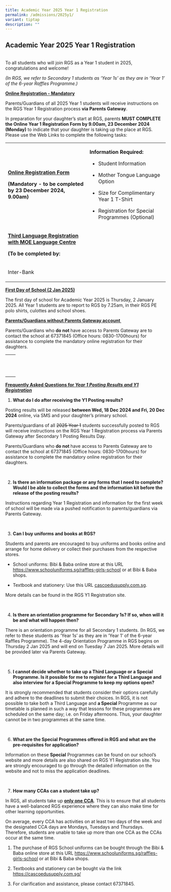 ```yaml
---
title: Academic Year 2025 Year 1 Registration
permalink: /admissions/2025y1/
variant: tiptap
description: ""
---
```

<h2><strong>Academic Year 2025 Year 1 Registration</strong></h2>
<p>
<br>To all students who will join RGS as a Year 1 student in 2025, congratulations
and welcome!&nbsp;</p>
<p><em>(In RGS, we refer to Secondary 1 students as ‘Year 1s’ as they are in ‘Year 1’ of the 6-year Raffles Programme.)</em>
</p>
<p><strong><u>Online Registration - Mandatory</u></strong>
</p>
<p>Parents/Guardians of all 2025 Year 1 students will receive instructions
on the RGS Year 1 Registration process <strong>via Parents Gateway</strong>.</p>
<p>In preparation for your daughter’s start at RGS, parents <strong>MUST COMPLETE the Online Year 1 Registration Form by 9.00am, 23 December 2024 (Monday)</strong> to
indicate that your daughter is taking up the place at RGS. Please use the
Web Links to complete the following tasks:
<br>
</p>
<table style="minWidth: 50px">
<colgroup>
<col>
<col>
</colgroup>
<tbody>
<tr>
<td rowspan="1" colspan="1">
<p><strong><a href="https://form.gov.sg/66f5113679b43e486077f799" rel="noopener nofollow" target="_blank">Online Registration Form</a></strong>
</p>
<p><strong>(Mandatory - to be completed by 23 December 2024, 9.00am)</strong>
</p>
</td>
<td rowspan="1" colspan="1">
<p><strong>Information Required:</strong>
</p>
<ul data-tight="true" class="tight">
<li>
<p>Student Information</p>
</li>
<li>
<p>Mother Tongue Language Option</p>
</li>
<li>
<p>Size for Complimentary Year 1 T-Shirt</p>
</li>
<li>
<p>Registration for Special Programmes (Optional)</p>
</li>
</ul>
</td>
</tr>
<tr>
<td rowspan="1" colspan="1">
<p><strong><a href="https://www.moelc.moe.edu.sg" rel="noopener nofollow" target="_blank">Third Language Registration with MOE Language Centre</a></strong>
</p>
<p><strong>(To be completed by: </strong>
</p>
</td>
<td rowspan="1" colspan="1">
<p></p>
</td>
</tr>
<tr>
<td rowspan="1" colspan="1">
<p>Inter-Bank</p>
</td>
<td rowspan="1" colspan="1">
<p></p>
</td>
</tr>
</tbody>
</table>
<p></p>
<p></p>
<p></p>
<p><strong><u>First Day of School (2 Jan 2025)</u></strong>
</p>
<p>The first day of school for Academic Year 2025 is Thursday, 2 January
2025. All Year 1 students are to report to RGS by 7.25am, in their RGS
PE polo shirts, culottes and school shoes.</p>
<p><strong><u>Parents/Guardians without Parents Gateway account&nbsp;</u></strong>
</p>
<p>Parents/Guardians who <strong>do not </strong>have access to Parents Gateway
are to contact the school at 67371845 (Office hours: 0830-1700hours) for
assistance to complete the mandatory online registration for their daughters.&nbsp;</p>
<p></p>
<table style="minWidth: 50px">
<colgroup>
<col>
<col>
</colgroup>
<tbody>
<tr>
<th rowspan="1" colspan="1">
<p></p>
</th>
<th rowspan="1" colspan="1">
<p></p>
</th>
</tr>
<tr>
<td rowspan="1" colspan="1">
<p></p>
</td>
<td rowspan="1" colspan="1">
<p></p>
</td>
</tr>
<tr>
<td rowspan="1" colspan="1">
<p></p>
</td>
<td rowspan="1" colspan="1">
<p></p>
</td>
</tr>
</tbody>
</table>
<p></p>
<p></p>
<p></p>
<p></p>
<p><strong><u>Frequently Asked Questions for </u><em><u>Year 1 Posting Results and Y1 Registration</u></em></strong>
</p>
<ol>
<li>
<p><strong>What do I do after receiving the Y1 Posting results?</strong>
</p>
</li>
</ol>
<p>Posting results will be released <strong>between Wed, 18 Dec 2024 and Fri, 20 Dec 2024</strong> online,
via SMS and your daughter’s primary school.&nbsp;</p>
<p>Parents/guardians of all <s>2025 Year 1</s> students successfully posted
to RGS will receive instructions on the RGS Year 1 Registration process
via Parents Gateway after Secondary 1 Posting Results Day.&nbsp;&nbsp;</p>
<p>Parents/Guardians who <strong>do not </strong>have access to Parents Gateway
are to contact the school at 67371845 (Office hours: 0830-1700hours) for
assistance to complete the mandatory online registration for their daughters.&nbsp;</p>
<p>
<br>
</p>
<ol start="2">
<li>
<p><strong>Is there an information package or any forms that I need to complete? Would I be able to collect the forms and the information kit before the release of the posting results?&nbsp;</strong>
</p>
</li>
</ol>
<p>Instructions regarding Year 1 Registration and information for the first
week of school will be made via a pushed notification to parents/guardians
via Parents Gateway.&nbsp;</p>
<p>
<br>
</p>
<ol start="3">
<li>
<p><strong>Can I buy uniforms and books at RGS?</strong>
</p>
</li>
</ol>
<p>Students and parents are encouraged to buy uniforms and books online and
arrange for home delivery or collect their purchases from the respective
stores.&nbsp;</p>
<ul>
<li>
<p>School uniforms: Bibi &amp; Baba online store at this URL <a href="https://www.schooluniforms.sg/raffles-girls-school" rel="noopener noreferrer nofollow" target="_blank"><u>https://www.schooluniforms.sg/raffles-girls-school</u></a> or
at Bibi &amp; Baba shops.&nbsp;</p>
</li>
<li>
<p>Textbook and stationery: Use this URL <a href="https://www.schooluniforms.sg/raffles-girls-school" rel="noopener noreferrer nofollow" target="_blank"><u>cascoedusupply.com.sg</u></a>.&nbsp;</p>
</li>
</ul>
<p>More details can be found in the RGS Y1 Registration site.</p>
<p>
<br>
</p>
<ol start="4">
<li>
<p><strong>Is there an orientation programme for Secondary 1s? If so, when will it be and what will happen then?</strong>
</p>
</li>
</ol>
<p>There is an orientation programme for all Secondary 1 students. (In RGS,
we refer to these students as ‘Year 1s’ as they are in ‘Year 1’ of the
6-year Raffles Programme). The 4-day Orientation Programme in RGS begins
on Thursday 2 Jan 2025 and will end on Tuesday 7 Jan 2025. More details
will be provided later via Parents Gateway.&nbsp;</p>
<p>
<br>
</p>
<ol start="5">
<li>
<p><strong>I cannot decide whether to take up a Third Language or a Special Programme. Is it possible for me to register for a Third Language and also interview for a Special Programme to keep my options open?</strong>
</p>
</li>
</ol>
<p>It is strongly recommended that students consider their options carefully
and adhere to the deadlines to submit their choices. In RGS, it is not
possible to take both a Third Language and <strong>a Special </strong>Programme
as our timetable is planned in such a way that lessons for these programmes
are scheduled on the same day; i.e. on Friday afternoons. Thus, your daughter
cannot be in two programmes at the same time.</p>
<p>
<br>
</p>
<ol start="6">
<li>
<p><strong>What are the Special Programmes offered in RGS and what are the pre-requisites for application?</strong>
</p>
</li>
</ol>
<p>Information on these <strong>Special</strong> Programmes can be found on
our school’s website and more details are also shared on RGS Y1 Registration
site. You are strongly encouraged to go through the detailed information
on the website and not to miss the application deadlines.</p>
<p>
<br>
</p>
<ol start="7">
<li>
<p><strong>How many CCAs can a student take up?</strong>
</p>
</li>
</ol>
<p>In RGS, all students take up <strong><u>only one CCA</u></strong>. This
is to ensure that all students have a well-balanced RGS experience where
they can also make time for other learning opportunities.&nbsp;</p>
<p>On average, every CCA has activities on at least two days of the week
and the designated CCA days are Mondays, Tuesdays and Thursdays. Therefore,
students are unable to take up more than one CCA as the CCAs occur at the
same time.&nbsp;</p>
<p></p>
<p></p>
<p></p>
<p></p>
<p></p>
<p></p>
<p></p>
<ol>
<li>
<p>The purchase of RGS School uniforms can be bought through the Bibi &amp;
Baba online store at this URL <a href="https://www.schooluniforms.sg/raffles-girls-school" rel="noopener noreferrer nofollow" target="_blank">https://www.schooluniforms.sg/raffles-girls-school</a> or
at Bibi &amp; Baba shops.
<br>
</p>
</li>
<li>
<p>Textbooks and stationery can be bought via the link <a href="https://cascoedusupply.com.sg/" rel="noopener noreferrer nofollow" target="_blank">https://cascoedusupply.com.sg/</a>
<br>
</p>
</li>
<li>
<p>For clarification and assistance, please contact 67371845.</p>
</li>
</ol>
<p></p>